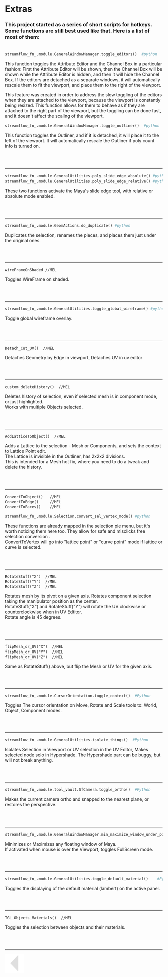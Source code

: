 
# Extras

### This project started as a series of short scripts for hotkeys. Some functions are still best used like that. Here is a list of most of them:<br><br>



```python
streamflow_fn_.module.GeneralWindowManager.toggle_editors()  #python
```

This function toggles the Attribute Editor and the Channel Box in a particular fashion:
First the Attribute Editor will be shown, then the Channel Box will be shown while the Attribute Editor is hidden, and then it will hide the Channel Box.
If the editors are detached as a separate windows, it will automatically rescale them to fit the viewport, and place them to the right of the viewport.

This feature was created in order to address the slow toggling of the editors when they are attached to the viewport, because the viewport is constantly being resized. This function allows for them to behave as if they are attached to the right part of the viewport, but the toggling can be done fast, and it doesn't affect the scaling of the viewport.

```python
streamflow_fn_.module.GeneralWindowManager.toggle_outliner()  #python
```
This function toggles the Outliner, and if it is detached, it will place it to the left of the viewport. It will automatically rescale the Outliner if poly count info is turned on.

<br><br>

---


```python
streamflow_fn_.module.GeneralUtilities.poly_slide_edge_absolute() #python
streamflow_fn_.module.GeneralUtilities.poly_slide_edge_relative() #python
```

These two functions activate the Maya's slide edge tool, with relative or absolute mode enabled.

<br><br>

---

```python
streamflow_fn_.module.GeomActions.do_duplicate() #python
```

Duplicates the selection, renames the pieces, and places them just under the original ones.

<br><br>

---

```MEL
wireFrameOnShaded //MEL
```
Toggles WireFrame on shaded.

<br><br>

---

```python
streamflow_fn_.module.GeneralUtilities.toggle_global_wireframe() #python
```

Toggle global wireframe overlay.

<br><br>

---

```MEL
Detach_Cut_UV()  //MEL
```
Detaches Geometry by Edge in viewport, Detaches UV in uv editor

<br><br>

---

```MEL
custom_deleteHistory()  //MEL
```

Deletes history of selection, even if selected mesh is in component mode, or just highlighted.<br>
Works with multiple Objects selected.

<br><br>

---

```MEL
AddLatticeToObject()  //MEL
```
Adds a Lattice to the selection - Mesh or Components, and sets the context to Lattice Point edit.<br>
The Lattice is invisible in the Outliner, has 2x2x2 divisions.<br>
This is intended for a Mesh hot fix, where you need to do a tweak and delete the history.


<br><br>

---

```MEL
ConvertToObject()   //MEL
ConvertToEdge()     //MEL
ConvertToFaces()    //MEL
```
```python
streamflow_fn_.module.Selection.convert_sel_vertex_mode() #python
```

These functions are already mapped in the selection pie menu, but it's worth noticing them here too.
They allow for safe and misclicks free selection conversion .<br>
ConvertToVertex will go into "lattice point" or "curve point" mode if lattice or curve is selected.

<br><br>

---

```MEL
RotateStuff("X")  //MEL
RotateStuff("Y")  //MEL
RotateStuff("Z")  //MEL
```

Rotates mesh by its pivot on a given axis.
Rotates component selection taking the manipulator position as the center.<br>
RotateStuff("X") and RotateStuff("Y") will rotate the UV clockwise or counterclockwise when in UV Edtitor.<br>
Rotate angle is 45 degrees.

<br><br>

---

```MEL
flipMesh_or_UV("X")  //MEL
flipMesh_or_UV("Y")  //MEL
flipMesh_or_UV("Z")  //MEL
```

Same as RotateStuff() above, but flip the Mesh or UV for the given axis.<br>

<br><br>

---

```python
streamflow_fn_.module.CursorOrientation.toggle_context()  #Python
```

Toggles The cursor orientation on Move, Rotate and Scale tools to: World, Object, Component modes.

<br><br>

---

```python
streamflow_fn_.module.GeneralUtilities.isolate_things()  #Python
```

Isolates Selection in Viewport or UV selection in the UV Editor,
Makes selected node solo in Hypershade. The Hypershade part can be buggy, but will not break anything.

<br> <br>

---

```python
streamflow_fn_.module.tool_vault.SfCamera.toggle_ortho()  #Python
```
Makes the current camera ortho and snapped to the nearest plane, or restores the perspective.<br>

<br><br>

---

```python
streamflow_fn_.module.GeneralWindowManager.min_maximize_window_under_pointer()  #Python
```
Minimizes or Maximizes any floating window of Maya.<br>
If activated when mouse is over the Viewport, toggles FullScreen mode.

<br><br>

---
```python
streamflow_fn_.module.GeneralUtilities.toggle_default_material()    #Python
```
Toggles the displaying of the  default material (lambert) on the active panel.

<br><br>

---
```MEL
TGL_Objects_Materials()  //MEL
```

Toggles the selection between objects and their materials.
  
<br>
<br>


---


<a href="../../v_01_01_00_README.md#various-functions">
    <img src="../../media/icons/Arrow_v2_LEFT.png" alt="BackArrow" height="60">
</a>